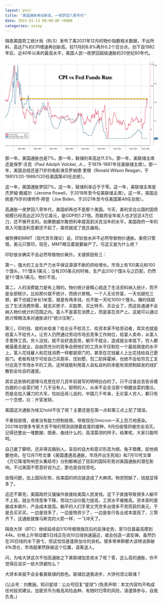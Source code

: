 ```yaml
---
layout: post
title: "美国通胀再创新高，一夜梦回八零年代"
date: 2022-01-13 08:00:00 +0800
categories: essay
---
```


隔夜美国劳工统计局（BLS）发布了美2021年12月的物价指数相关数据，不出所料，高达7%的CPI增速再创新高，较11月的6.8%再升0.2个百分点，创下自1982年后、近40年以来的最高水平，美国人民一夜梦回超级通胀的20世纪80年代。

![](/images/2022/20220113-2.jpg)

那一年，美国通胀也是7%。那一年，联储利率高达11.5%。那一年，美联储主席还是保罗·沃克（Paul Adolph Volcker, Jr.，于1979-1987年任美联储主席）。那一年，美国总统还是71岁的电影演员罗纳德·里根（Ronald Wilson Reagan，于1981/1/20-1989/1/20任美国第40任总统）。

这一年，美国通胀梦回7%。这一年，联储利率近乎于零。这一年，美联储主席是杰罗姆·鲍威尔（Jerome Powell，于2018年至今任美联储主席）。这一年，美国总统是79岁的律师乔·拜登（Joe Biden，于2021年至今任美国第46任总统）。

高通胀一夜梦回八零年代，美国却再也不是那个美国。今天，美利坚合众国的国债规模已经高达近30万亿美元，是GDP的1.27倍。而联邦全年收入也才区区4万亿刀，还不够开支的。如果鲍威尔敢把利率提高到沃克当年的水平，美国政府一年的收入可能连利息都还不起了，美债就成了庞氏骗局。

被吹捧的MMT（现代货币理论）说，印钞放水并不必然导致物价通胀。美债只管借，美元只管印。现在，MMT眼见着就要破产了。可这又是为什么呢？

印钞放水确实不会必然导致物价飙升。关键原因有三：

第一，强大的工业生产力水平保证源源不断的供给增长。市场上有100美元和100个馒头，1个馒头1美元；当有200美元的时候，生产出200个馒头与之匹配，仍然是1个馒头1美元，物价不变。

第二，人的消费能力是有上限的。物价统计是精心挑选了生活资料纳入统计，而不是全部统计。比如房价就不统计，而统计房租。一个人无论穷富，一天也就吃三顿，躺下也就2米长1米宽，就是有再多钱，也不能一天吃1000个馒头。赚的钱超出了生活消费所需，就去买房子、买股票、买比特币、买企业了，而这些通通不会纳入物价统计的范围之内。富人不是富在消费上，而是富在资产上。这就可以通过统计障眼法来对通胀进行“统计压制”。

第三，印的钱、放的水给谁？给企业不给员工、给资本家不给劳动者，其实也就是给富人不给穷人。让穷人仍然通过劳动市场去竞争工作岗位，给富人卖命，从富人手里挣工资。穷人没钱，就不会好逸恶劳，躺平不就业，造成就业率低下。穷人都被逼着去就业，自由而充分的竞争会把他们的工资水平压制在一个最低限度的水平上。富人花钱雇人和花钱消费一样都是抠门的，甚至在花钱雇人上比花钱给自己更抠门。老板有钱宁可给自己买跑车、住别墅、包二奶挥霍掉，也绝不会给穷员工支付远高于市场水平的工资。这样就能利用富人自私自利的本能有效控制超发的钱扩散到全社会的速度。

其实这些铁的道理马克思在好几百年前就写的明明白白的了。只不过谁会去告诉傻白甜的小韭菜们呢？几乎没有人。聪明的人，从来不会去当那个唤醒韭菜的傻瓜，而是会加入镰刀的大军。恰如迅哥儿说的，中国几千年来，无论富人穷人，都只有一个念想，曰：升官发财。

美国这次通胀为啥又hold不住了呢？主要还是在第一点和第三点上犯了错误。

不重视疫情，或者没有能力控制疫情，导致现在Omicron一天上百万地感染。2021年初很多专家大言不惭的预测说随着疫苗的接种，9月份疫情将被完全消灭。记得还整出一堆数据、图表、曲线什么的，高深莫测的样子。结果呢，大家只能呵呵。

自己崴了脚吧，还非得去踹别人。盲目的自大和意识形态为纲，兔子蹬鹰，趁他病要他命。在12月11号文章《美国遭遇高通胀，市场开出生死局》和7月10号文章《万亿降准吹响空头集结号》分别都阐述了目前的国际形势对美国通胀的潜在影响。不过美国不愿意好自为之，那也是自找苦吃。

疫情问题，加上国际形势，给美国的供应链造成了大麻烦。物资短缺了，钱就显得多了。

这还不算完，美国政府又骚操作直接给美国人民发钱。这下子直接导致很多人躺平不上班，就业市场竞争下降，劳动力议价能力提高，工资水平被推高。资本家的直接成本飙升，产品成本提高。躺平的人们手里又凭空多出很多不劳而获的美元，于是去买买买。一边是钱多了，一边是物资少了，一边是各行各业成本提高了，三管齐下，这通胀就像马斯克的火箭一样，一飞冲天了。

隔夜大饼（BTC）继续延续自1/10号极限施压后的反弹走势，至13日晨最高摸到44k。价格上升带动着5日线正在向10日线快速逼近，或会创造一波反弹。虽然仍在30日线的水下游弋，但这恰恰是逢跌加仓的良机。很多带单群都大谈特谈跌破41k清仓，市场就果然跌破这个位置，请客送人。

问，为啥大饼这次不怕高通胀之下美联储加息收水了呢？答，这么高的通胀，你不觉得应该买一些大饼避险么？

大饼本来就不会全看美联储的脸色。联储后退我进步，大饼何须让联储？

(公众号：刘教链。知识星球：公众号回复“星球”)
(免责声明：本文内容均不构成任何投资建议。加密货币为极高风险品种，有随时归零的风险，请谨慎参与，自我负责。)